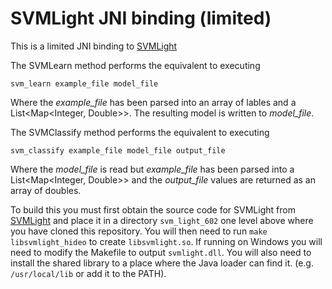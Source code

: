 # SVMLight JNI binding (limited)

This is a limited JNI binding to <a href="http://svmlight.joachims.org/"> SVMLight</a>

The SVMLearn method performs the equivalent to executing
```
svm_learn example_file model_file
```
Where the *example_file* has been parsed into an array of lables and a 
List<Map<Integer, Double>>. The resulting model is written to *model_file*.

The SVMClassify method performs the equivalent to executing
```
svm_classify example_file model_file output_file
```
Where the *model_file* is read but *example_file* has been parsed into a List<Map<Integer, Double>> and
the *output_file* values are returned as an array of doubles. 

To build this you must first obtain the source code for SVMLight from 
<a href="http://svmlight.joachims.org/"> SVMLight</a> and place it in a directory
`svm_light_602` one level above where you have cloned this repository. You will
then need to run `make libsvmlight_hideo` to create `libsvmlight.so`. If running
on Windows you will need to modify the Makefile to output `svmlight.dll`. 
You will also need to install the shared library to a place where the Java
loader can find it. (e.g. `/usr/local/lib` or add it to the PATH).
